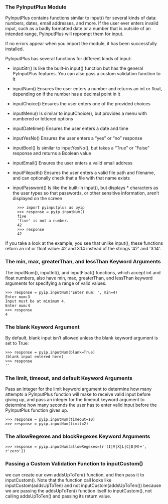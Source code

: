 ### The PyInputPlus Module

PyInputPlus contains functions similar to input() for several kinds of data: numbers, dates, email addresses, and more. If the user ever enters invalid input, such as a badly formatted date or a number that is outside of an intended range, PyInputPlus will reprompt them for input.

If no errors appear when you import the module, it has been successfully installed.

PyInputPlus has several functions for different kinds of input:

* inputStr() Is like the built-in input() function but has the general PyInputPlus features. You can also pass a custom validation function to it
* inputNum() Ensures the user enters a number and returns an int or float, depending on if the number has a decimal point in it
* inputChoice() Ensures the user enters one of the provided choices
* inputMenu() Is similar to inputChoice(), but provides a menu with numbered or lettered options
* inputDatetime() Ensures the user enters a date and time
* inputYesNo() Ensures the user enters a “yes” or “no” response
* inputBool() Is similar to inputYesNo(), but takes a “True” or “False” response and returns a Boolean value
* inputEmail() Ensures the user enters a valid email address
* inputFilepath() Ensures the user enters a valid file path and filename, and can optionally check that a file with that name exists
* inputPassword() Is like the built-in input(), but displays * characters as the user types so that passwords, or other sensitive information, aren’t displayed on the screen

        >>> import pyinputplus as pyip
        >>> response = pyip.inputNum()
        five
        'five' is not a number.
        42
        >>> response
        42

If you take a look at the example, you see that unlike input(), these functions return an int or float value: 42 and 3.14 instead of the strings '42' and '3.14'.


### The min, max, greaterThan, and lessThan Keyword Arguments

The inputNum(), inputInt(), and inputFloat() functions, which accept int and float numbers, also have min, max, greaterThan, and lessThan keyword arguments for specifying a range of valid values.

    >>> response = pyip.inputNum('Enter num: ', min=4)
    Enter num:3
    Input must be at minimum 4.
    Enter num:4
    >>> response
    4

### The blank Keyword Argument

By default, blank input isn’t allowed unless the blank keyword argument is set to True:

    >>> response = pyip.inputNum(blank=True)
    (blank input entered here)
    >>> response
    ''

### The limit, timeout, and default Keyword Arguments

 Pass an integer for the limit keyword argument to determine how many attempts a PyInputPlus function will make to receive valid input before giving up, and pass an integer for the timeout keyword argument to determine how many seconds the user has to enter valid input before the PyInputPlus function gives up.

    >>> response = pyip.inputNum(timeout=10)
    >>> response = pyip.inputNum(limit=2)

### The allowRegexes and blockRegexes Keyword Arguments

    >>> response = pyip.inputNum(allowRegexes=[r'(I|V|X|L|C|D|M)+', r'zero'])

### Passing a Custom Validation Function to inputCustom()

we can create our own addsUpToTen() function, and then pass it to inputCustom(). Note that the function call looks like inputCustom(addsUpToTen) and not inputCustom(addsUpToTen()) because we are passing the addsUpToTen() function itself to inputCustom(), not calling addsUpToTen() and passing its return value.

